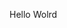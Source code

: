 Hello Wolrd




























































































































































































































































































































































































































































































































































































































































































































































































































































































































































































































